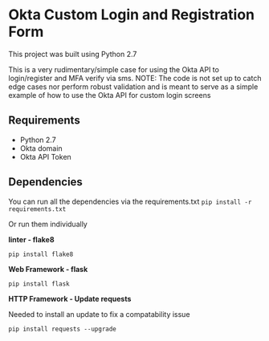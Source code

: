 # Okta Custom Login and Registration Form

This project was built using Python 2.7

This is a very rudimentary/simple case for using the Okta API to login/register and MFA verify via sms.
NOTE: The code is not set up to catch edge cases nor perform robust validation and is meant to serve as a simple example of how to use the Okta API for custom login screens

## Requirements
* Python 2.7
* Okta domain
* Okta API Token

## Dependencies
You can run all the dependencies via the requirements.txt
`pip install -r requirements.txt`

Or run them individually

**linter - flake8**

`pip install flake8`

**Web Framework - flask**

`pip install flask`

**HTTP Framework - Update requests**

Needed to install an update to fix a compatability issue

`pip install requests --upgrade`